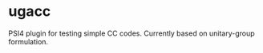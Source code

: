ugacc
=====

PSI4 plugin for testing simple CC codes. Currently based on unitary-group 
formulation.
